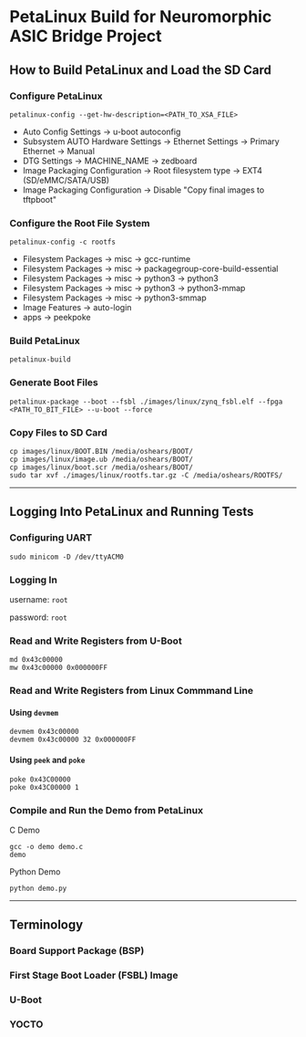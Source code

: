 # PetaLinux Build for Neuromorphic ASIC Bridge Project

## How to Build PetaLinux and Load the SD Card

### Configure PetaLinux
```
petalinux-config --get-hw-description=<PATH_TO_XSA_FILE>
```
- Auto Config Settings -> u-boot autoconfig
- Subsystem AUTO Hardware Settings -> Ethernet Settings -> Primary Ethernet -> Manual
- DTG Settings -> MACHINE_NAME -> zedboard
- Image Packaging Configuration -> Root filesystem type -> EXT4 (SD/eMMC/SATA/USB)
- Image Packaging Configuration -> Disable "Copy final images to tftpboot"

### Configure the Root File System
```
petalinux-config -c rootfs
```
- Filesystem Packages -> misc -> gcc-runtime
- Filesystem Packages -> misc -> packagegroup-core-build-essential
- Filesystem Packages -> misc -> python3 -> python3
- Filesystem Packages -> misc -> python3 -> python3-mmap
- Filesystem Packages -> misc -> python3-smmap
- Image Features -> auto-login
- apps -> peekpoke

### Build PetaLinux
```
petalinux-build
```
### Generate Boot Files
```
petalinux-package --boot --fsbl ./images/linux/zynq_fsbl.elf --fpga <PATH_TO_BIT_FILE> --u-boot --force
```
### Copy Files to SD Card
```
cp images/linux/BOOT.BIN /media/oshears/BOOT/
cp images/linux/image.ub /media/oshears/BOOT/
cp images/linux/boot.scr /media/oshears/BOOT/
sudo tar xvf ./images/linux/rootfs.tar.gz -C /media/oshears/ROOTFS/
```

---



## Logging Into PetaLinux and Running Tests

### Configuring UART
```
sudo minicom -D /dev/ttyACM0
```

### Logging In
username: `root`

password: `root`

### Read and Write Registers from U-Boot
```
md 0x43c00000 
mw 0x43c00000 0x000000FF
```

### Read and Write Registers from Linux Commmand Line
#### Using `devmem`
```
devmem 0x43c00000
devmem 0x43c00000 32 0x000000FF
```
#### Using `peek` and `poke`
```
poke 0x43C00000
poke 0x43C00000 1
```

### Compile and Run the Demo from PetaLinux
C Demo
```
gcc -o demo demo.c
demo
```

Python Demo
```
python demo.py
```

---

## Terminology
### Board Support Package (BSP)
### First Stage Boot Loader (FSBL) Image
### U-Boot
### YOCTO
